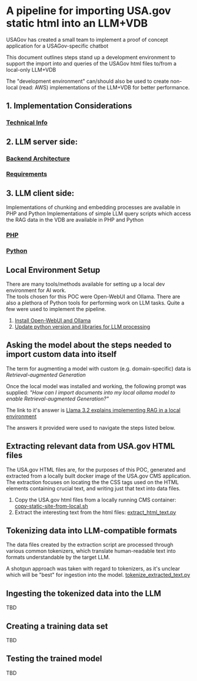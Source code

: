 # A pipeline for importing USA.gov static html into an LLM+VDB

USAGov has created a small team to implement a proof of concept application for a USAGov-specific chatbot

This document outlines steps stand up a development environment to support the import into and queries of the USAGov html files to/from a local-only LLM+VDB

The "development environment" can/should also be used to create non-local (read: AWS) implementations of the LLM+VDB for better performance.

## 1. Implementation Considerations
### [Technical Info](./doc/TechConsiderations.md)

## 2. LLM server side:
### [Backend Architecture](./doc/Architecture.md)
### [Requirements](./doc/BackendRequirements)

## 3. LLM client side:
Implementations of chunking and embedding processes are available in PHP and Python
Implementations of simple LLM query scripts which access the RAG data in the VDB are available in PHP and Python
### [PHP](./php/PHP.md)
### [Python](./python/Python.md)




## Local Environment Setup

There are many tools/methods available for setting up a local dev environment for AI work.  
The tools chosen for this POC were Open-WebUI and Ollama.  There are also a plethora of 
Python tools for performing work on LLM tasks.  Quite a few were used to implement the pipeline.

1. [Install Open-WebUI and Ollama](Documentation/Local%20installation%20of%20Open-WebUI%20and%20Ollama.md)
1. [Update python version and libraries for LLM processing](Documentation/Python%20Setup%20for%20LLM.md)

## Asking the model about the steps needed to import custom data into itself

The term for augmenting a model with custom (e.g. domain-specific) data is _Retrieval-augmented Generation_

Once the local model was installed and working, the following prompt was supplied: _"How can I import documents into my local ollama model to enable Retrieval-augmented Generation?"_

The link to it's answer is [Llama 3.2 explains implementing RAG in a local environment](Documentation/Llama%203.2%20explains%20implementing%20RAG%20in%20a%20local%20environment.md)

The answers it provided were used to navigate the steps listed below.

## Extracting relevant data from USA.gov HTML files

The USA.gov HTML files are, for the purposes of this POC, generated and extracted from a locally built docker image of the USA.gov CMS application.  The extraction focuses on locating the the CSS tags used
on the HTML elements containing crucial text, and writing just that text into data files.

1. Copy the USA.gov html files from a locally running CMS container: [copy-static-site-from-local.sh](copy-static-site-from-local.sh)
1. Extract the interesting text from the html files: [extract_html_text.py](extract_html_text.py)

## Tokenizing data into LLM-compatible formats

The data files created by the extraction script are processed through various common tokenizers, which
translate human-readable text into formats understandable by the target LLM.

A shotgun approach was taken with regard to tokenizers, as it's unclear which will be "best" for ingestion into the model. [tokenize_extracted_text.py](tokenize_extracted_text.py)

## Ingesting the tokenized data into the LLM

TBD

## Creating a training data set

TBD

## Testing the trained model

TBD
